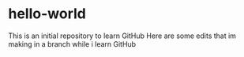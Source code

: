 # hello-world
This is an initial repository to learn GitHub
Here are some edits that im making in a branch while i learn GitHub
